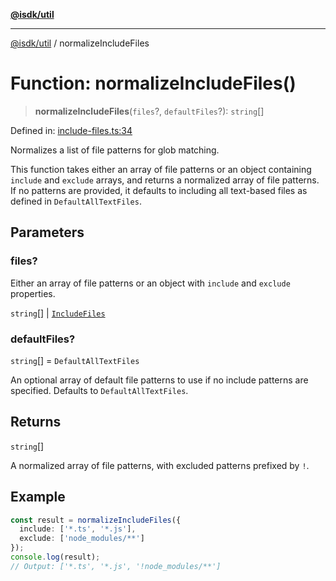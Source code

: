 [**@isdk/util**](../README.md)

***

[@isdk/util](../globals.md) / normalizeIncludeFiles

# Function: normalizeIncludeFiles()

> **normalizeIncludeFiles**(`files`?, `defaultFiles`?): `string`[]

Defined in: [include-files.ts:34](https://github.com/isdk/util.js/blob/6db2d9183a0020b4684dd604078788d3db3480e8/src/include-files.ts#L34)

Normalizes a list of file patterns for glob matching.

This function takes either an array of file patterns or an object containing `include` and `exclude` arrays,
and returns a normalized array of file patterns. If no patterns are provided, it defaults to including
all text-based files as defined in `DefaultAllTextFiles`.

## Parameters

### files?

Either an array of file patterns or an object with `include` and `exclude` properties.

`string`[] | [`IncludeFiles`](../interfaces/IncludeFiles.md)

### defaultFiles?

`string`[] = `DefaultAllTextFiles`

An optional array of default file patterns to use if no include patterns are specified.
                      Defaults to `DefaultAllTextFiles`.

## Returns

`string`[]

A normalized array of file patterns, with excluded patterns prefixed by `!`.

## Example

```typescript
const result = normalizeIncludeFiles({
  include: ['*.ts', '*.js'],
  exclude: ['node_modules/**']
});
console.log(result);
// Output: ['*.ts', '*.js', '!node_modules/**']
```
